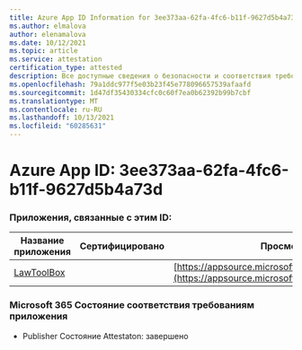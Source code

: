 ```yaml
---
title: Azure App ID Information for 3ee373aa-62fa-4fc6-b11f-9627d5b4a73d
ms.author: elmalova
author: elenamalova
ms.date: 10/12/2021
ms.topic: article
ms.service: attestation
certification_type: attested
description: Все доступные сведения о безопасности и соответствия требованиям для 3ee373aa-62fa-4fc6-b11f-9627d5b4a73d.
ms.openlocfilehash: 79a1ddc977f5e03b23f45e778096657539afaafd
ms.sourcegitcommit: 1d47df35430334cfc0c60f7ea0b62392b99b7cbf
ms.translationtype: MT
ms.contentlocale: ru-RU
ms.lasthandoff: 10/13/2021
ms.locfileid: "60285631"
---
```

# <a name="azure-app-id-3ee373aa-62fa-4fc6-b11f-9627d5b4a73d"></a>Azure App ID: 3ee373aa-62fa-4fc6-b11f-9627d5b4a73d


### <a name="apps-associated-with-this-id"></a>Приложения, связанные с этим ID:
| **Название приложения** | **Сертифицировано** | **Просмотр в AppSource** |
|--------------|---------------|-----------------------|
| [LawToolBox](https://docs.microsoft.com/microsoft-365-app-certification/forward/WA104381656) |  | [https://appsource.microsoft.com/product/office/WA104381656](https://appsource.microsoft.com/product/office/WA104381656) |

### <a name="microsoft-365-app-compliance-status"></a>Microsoft 365 Состояние соответствия требованиям приложения
- Publisher Состояние Attestaton: завершено
